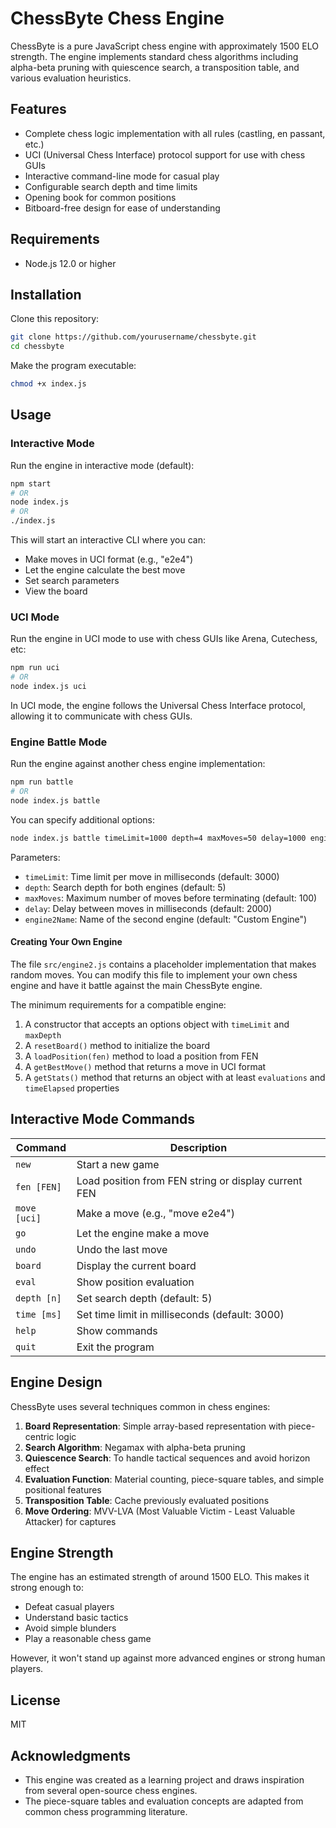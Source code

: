 # ChessByte Chess Engine

ChessByte is a pure JavaScript chess engine with approximately 1500 ELO strength. The engine implements standard chess algorithms including alpha-beta pruning with quiescence search, a transposition table, and various evaluation heuristics.

## Features

- Complete chess logic implementation with all rules (castling, en passant, etc.)
- UCI (Universal Chess Interface) protocol support for use with chess GUIs
- Interactive command-line mode for casual play
- Configurable search depth and time limits
- Opening book for common positions
- Bitboard-free design for ease of understanding

## Requirements

- Node.js 12.0 or higher

## Installation

Clone this repository:

```bash
git clone https://github.com/yourusername/chessbyte.git
cd chessbyte
```

Make the program executable:

```bash
chmod +x index.js
```

## Usage

### Interactive Mode

Run the engine in interactive mode (default):

```bash
npm start
# OR
node index.js
# OR
./index.js
```

This will start an interactive CLI where you can:
- Make moves in UCI format (e.g., "e2e4")
- Let the engine calculate the best move
- Set search parameters
- View the board

### UCI Mode

Run the engine in UCI mode to use with chess GUIs like Arena, Cutechess, etc:

```bash
npm run uci
# OR
node index.js uci
```

In UCI mode, the engine follows the Universal Chess Interface protocol, allowing it to communicate with chess GUIs.

### Engine Battle Mode

Run the engine against another chess engine implementation:

```bash
npm run battle
# OR
node index.js battle
```

You can specify additional options:
```bash
node index.js battle timeLimit=1000 depth=4 maxMoves=50 delay=1000 engine2Name="My Custom Engine"
```

Parameters:
- `timeLimit`: Time limit per move in milliseconds (default: 3000)
- `depth`: Search depth for both engines (default: 5)
- `maxMoves`: Maximum number of moves before terminating (default: 100)
- `delay`: Delay between moves in milliseconds (default: 2000)
- `engine2Name`: Name of the second engine (default: "Custom Engine")

#### Creating Your Own Engine

The file `src/engine2.js` contains a placeholder implementation that makes random moves. You can modify this file to implement your own chess engine and have it battle against the main ChessByte engine.

The minimum requirements for a compatible engine:
1. A constructor that accepts an options object with `timeLimit` and `maxDepth`
2. A `resetBoard()` method to initialize the board
3. A `loadPosition(fen)` method to load a position from FEN
4. A `getBestMove()` method that returns a move in UCI format
5. A `getStats()` method that returns an object with at least `evaluations` and `timeElapsed` properties

## Interactive Mode Commands

| Command | Description |
|---------|-------------|
| `new` | Start a new game |
| `fen [FEN]` | Load position from FEN string or display current FEN |
| `move [uci]` | Make a move (e.g., "move e2e4") |
| `go` | Let the engine make a move |
| `undo` | Undo the last move |
| `board` | Display the current board |
| `eval` | Show position evaluation |
| `depth [n]` | Set search depth (default: 5) |
| `time [ms]` | Set time limit in milliseconds (default: 3000) |
| `help` | Show commands |
| `quit` | Exit the program |

## Engine Design

ChessByte uses several techniques common in chess engines:

1. **Board Representation**: Simple array-based representation with piece-centric logic
2. **Search Algorithm**: Negamax with alpha-beta pruning
3. **Quiescence Search**: To handle tactical sequences and avoid horizon effect
4. **Evaluation Function**: Material counting, piece-square tables, and simple positional features
5. **Transposition Table**: Cache previously evaluated positions
6. **Move Ordering**: MVV-LVA (Most Valuable Victim - Least Valuable Attacker) for captures

## Engine Strength

The engine has an estimated strength of around 1500 ELO. This makes it strong enough to:
- Defeat casual players
- Understand basic tactics
- Avoid simple blunders
- Play a reasonable chess game

However, it won't stand up against more advanced engines or strong human players.

## License

MIT

## Acknowledgments

- This engine was created as a learning project and draws inspiration from several open-source chess engines.
- The piece-square tables and evaluation concepts are adapted from common chess programming literature.
